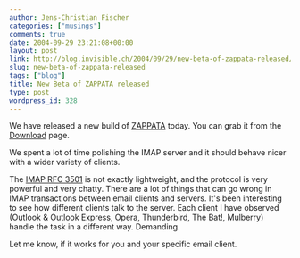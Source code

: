 ```yaml
---
author: Jens-Christian Fischer
categories: ["musings"]
comments: true
date: 2004-09-29 23:21:08+00:00
layout: post
link: http://blog.invisible.ch/2004/09/29/new-beta-of-zappata-released/
slug: new-beta-of-zappata-released
tags: ["blog"]
title: New Beta of ZAPPATA released
type: post
wordpress_id: 328
---
```


We have released a new build of [ZAPPATA](http://www.zappatanetworks.com) today. You can grab it from the [Download](http://www.zappatanetworks.com/download) page.

We spent a lot of time polishing the IMAP server and it should behave nicer with a wider variety of clients.

The [IMAP RFC 3501](http://www.faqs.org/rfcs/rfc3501.html) is not exactly lightweight, and the protocol is very powerful and very chatty. There are a lot of things that can go wrong in IMAP transactions between email clients and servers. It's been interesting to see how different clients talk to the server. Each client I have observed (Outlook & Outlook Express, Opera, Thunderbird, The Bat!, Mulberry) handle the task in a different way. Demanding.

Let me know, if it works for you and your specific email client.
